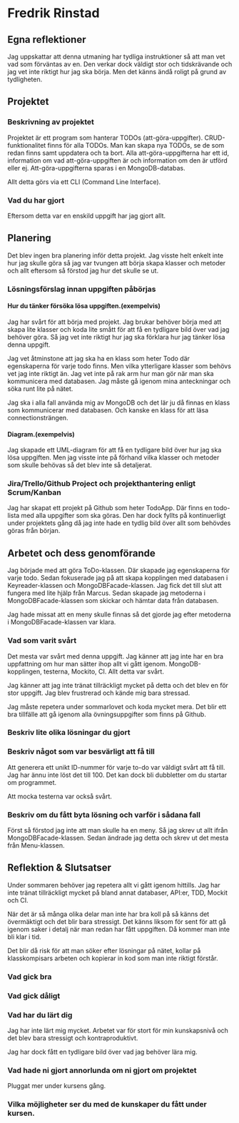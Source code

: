 # Fredrik Rinstad

## Egna reflektioner
Jag uppskattar att denna utmaning har tydliga instruktioner så att man vet vad som förväntas av en.
Den verkar dock väldigt stor och tidskrävande och jag vet inte riktigt hur jag ska börja. Men det känns ändå roligt på grund av tydligheten.


## Projektet

### Beskrivning av projektet
Projektet är ett program som hanterar TODOs (att-göra-uppgifter).
CRUD-funktionalitet finns för alla TODOs. Man kan skapa nya TODOs, se de som redan finns samt uppdatera och ta bort.
Alla att-göra-uppgifterna har ett id, information om vad att-göra-uppgiften är och information om den är utförd eller ej. 
Att-göra-uppgifterna sparas i en MongoDB-databas.

Allt detta görs via ett CLI (Command Line Interface).

### Vad du har gjort
Eftersom detta var en enskild uppgift har jag gjort allt.

## Planering
Det blev ingen bra planering inför detta projekt. 
Jag visste helt enkelt inte hur jag skulle göra så jag var tvungen att börja skapa klasser och metoder och allt eftersom så förstod jag hur det skulle se ut.

### Lösningsförslag innan uppgiften påbörjas

#### Hur du tänker försöka lösa uppgiften.(exempelvis)
Jag har svårt för att börja med projekt. Jag brukar behöver börja med att skapa lite klasser och koda lite smått för att
få en tydligare bild över vad jag behöver göra. Så jag vet inte riktigt hur jag ska förklara hur jag tänker lösa denna uppgift.

Jag vet åtminstone att jag ska ha en klass som heter Todo där egenskaperna för varje todo finns.
Men vilka ytterligare klasser som behövs vet jag inte riktigt än. Jag vet inte på rak arm hur man gör när man ska kommunicera med databasen.
Jag måste gå igenom mina anteckningar och söka runt lite på nätet.

Jag ska i alla fall använda mig av MongoDB och det lär ju då finnas en klass som kommunicerar med databasen.
Och kanske en klass för att läsa connectionsträngen.

#### Diagram.(exempelvis)
Jag skapade ett UML-diagram för att få en tydligare bild över hur jag ska lösa uppgiften. 
Men jag visste inte på förhand vilka klasser och metoder som skulle behövas så det blev inte så detaljerat.

### Jira/Trello/Github Project och projekthantering enligt Scrum/Kanban
Jag har skapat ett projekt på Github som heter TodoApp. Där finns en todo-lista med alla uppgifter som ska göras.
Den har dock fyllts på kontinuerligt under projektets gång då jag inte hade en tydlig bild över allt som behövdes göras från början.

## Arbetet och dess genomförande
Jag började med att göra ToDo-klassen. Där skapade jag egenskaperna för varje todo.
Sedan fokuserade jag på att skapa kopplingen med databasen i Keyreader-klassen och MongoDBFacade-klassen. 
Jag fick det till slut att fungera med lite hjälp från Marcus.
Sedan skapade jag metoderna i MongoDBFacade-klassen som skickar och hämtar data från databasen.

Jag hade missat att en meny skulle finnas så det gjorde jag efter metoderna i MongoDBFacade-klassen var klara.


### Vad som varit svårt
Det mesta var svårt med denna uppgift. Jag känner att jag inte har en bra uppfattning om hur man sätter ihop allt vi gått igenom.
MongoDB-kopplingen, testerna, Mockito, CI. Allt detta var svårt.

Jag känner att jag inte tränat tillräckligt mycket på detta och det blev en för stor uppgift.
Jag blev frustrerad och kände mig bara stressad.

Jag måste repetera under sommarlovet och koda mycket mera.
Det blir ett bra tillfälle att gå igenom alla övningsuppgifter som finns på Github.

### Beskriv lite olika lösningar du gjort


### Beskriv något som var besvärligt att få till
Att generera ett unikt ID-nummer för varje to-do var väldigt svårt att få till. Jag har ännu inte löst det till 100.
Det kan dock bli dubbletter om du startar om programmet.

Att mocka testerna var också svårt. 

### Beskriv om du fått byta lösning och varför i sådana fall
Först så förstod jag inte att man skulle ha en meny. Så jag skrev ut allt ifrån MongoDBFacade-klassen.
Sedan ändrade jag detta och skrev ut det mesta från Menu-klassen.

## Reflektion & Slutsatser
Under sommaren behöver jag repetera allt vi gått igenom hittills.
Jag har inte tränat tillräckligt mycket på bland annat databaser, API:er, TDD, Mockit och CI.

När det är så många olika delar man inte har bra koll på så känns det övermäktigt och det blir bara stressigt.
Det känns liksom för sent för att gå igenom saker i detalj när man redan har fått uppgiften. 
Då kommer man inte bli klar i tid.

Det blir då risk för att man söker efter lösningar på nätet, kollar på klasskompisars arbeten och kopierar in kod som man inte riktigt förstår.

### Vad gick bra

### Vad gick dåligt

### Vad har du lärt dig
Jag har inte lärt mig mycket. Arbetet var för stort för min kunskapsnivå och det blev bara stressigt och kontraproduktivt.

Jag har dock fått en tydligare bild över vad jag behöver lära mig.


### Vad hade ni gjort annorlunda om ni gjort om projektet
Pluggat mer under kursens gång.

### Vilka möjligheter ser du med de kunskaper du fått under kursen.
